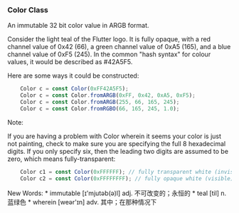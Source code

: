 ### Color Class

An immutable 32 bit color value in ARGB format.

Consider the light teal of the Flutter logo. It is fully opaque, with a red channel value of 0x42 (66), a green channel value of 0xA5 (165), and a blue channel value of 0xF5 (245). In the common "hash syntax" for colour values, it would be described as #42A5F5.

Here are some ways it could be constructed:

~~~javascript
    Color c = const Color(0xFF42A5F5);
    Color c = const Color.fromARGB(0xFF, 0x42, 0xA5, 0xF5);
    Color c = const Color.fromARGB(255, 66, 165, 245);
    Color c = const Color.fromRGBO(66, 165, 245, 1.0);
~~~

Note: 

If you are having a problem with Color wherein it seems your color is just not painting, check to make sure you are specifying the full 8 hexadecimal digits. If you only specify six, then the leading two digits are assumed to be zero, which means fully-transparent:

~~~javascript
    Color c1 = const Color(0xFFFFFF); // fully transparent white (invisible)
    Color c2 = const Color(0xFFFFFFFF); // fully opaque white (visible)
~~~

New Words:
    * immutable [ɪ'mjutəb(ə)l] adj. 不可改变的；永恒的
    * teal [til] n. 蓝绿色
    * wherein [weər'ɪn] adv. 其中；在那种情况下

    